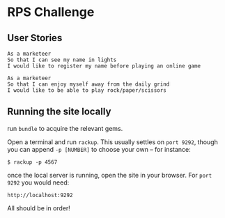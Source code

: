 # RPS Challenge

User Stories
-------

```
As a marketeer
So that I can see my name in lights
I would like to register my name before playing an online game

As a marketeer
So that I can enjoy myself away from the daily grind
I would like to be able to play rock/paper/scissors
```

Running the site locally
-------
run `bundle` to acquire the relevant gems.<br/>

Open a terminal and run `rackup`.  This usually settles on `port 9292`, though you can append `-p [NUMBER]` to choose your own – for instance:
```
$ rackup -p 4567
```

once the local server is running, open the site in your browser.  For `port 9292` you would need:
```
http://localhost:9292
```
All should be in order!
